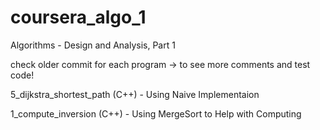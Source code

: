 # coursera_algo_1
Algorithms - Design and Analysis, Part 1

check older commit for each program -> to see more comments and test code!

5_dijkstra_shortest_path (C++) - Using Naive Implementaion

1_compute_inversion (C++) - Using MergeSort to Help with Computing

